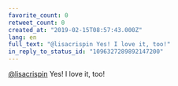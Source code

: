 ```yaml
---
favorite_count: 0
retweet_count: 0
created_at: "2019-02-15T08:57:43.000Z"
lang: en
full_text: "@lisacrispin Yes! I love it, too!"
in_reply_to_status_id: "1096327289892147200"
---
```


[@lisacrispin](https://twitter.com/lisacrispin) Yes! I love it, too!
